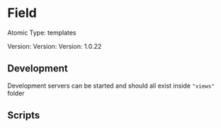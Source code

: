 # Field

Atomic Type: templates

Version: Version: Version: 1.0.22









## Development

Development servers can be started and should all exist inside `"views"` folder

## Scripts
